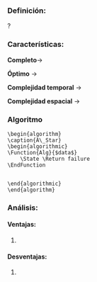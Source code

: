 ### Definición:
?


### Características:

**Completo**-> 

**Óptimo** -> 

**Complejidad temporal** $\rightarrow$ 

**Complejidad espacial** $\rightarrow$

### Algoritmo
```pseudo
\begin{algorithm} 
\caption{A\_Star} 
\begin{algorithmic} 
\Function{Alg}{$data$}
    \State \Return failure
\EndFunction


\end{algorithmic} 
\end{algorithm}
```

### Análisis:

#### Ventajas:
1. 

#### Desventajas:
1. 